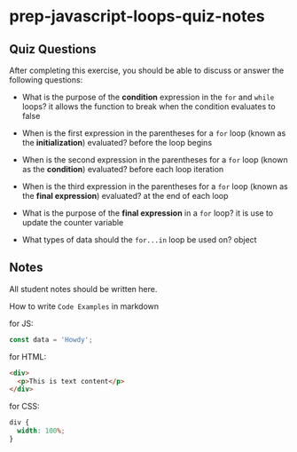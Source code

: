 # prep-javascript-loops-quiz-notes

## Quiz Questions

After completing this exercise, you should be able to discuss or answer the following questions:

- What is the purpose of the **condition** expression in the `for` and `while` loops?
  it allows the function to break when the condition evaluates to false

- When is the first expression in the parentheses for a `for` loop (known as the **initialization**) evaluated?
  before the loop begins

- When is the second expression in the parentheses for a `for` loop (known as the **condition**) evaluated?
  before each loop iteration

- When is the third expression in the parentheses for a `for` loop (known as the **final expression**) evaluated?
  at the end of each loop

- What is the purpose of the **final expression** in a `for` loop?
  it is use to update the counter variable

- What types of data should the `for...in` loop be used on?
  object

## Notes

All student notes should be written here.

How to write `Code Examples` in markdown

for JS:

```javascript
const data = 'Howdy';
```

for HTML:

```html
<div>
  <p>This is text content</p>
</div>
```

for CSS:

```css
div {
  width: 100%;
}
```
